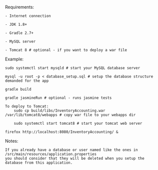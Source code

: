 Requirements:

	- Internet connection

	- JDK 1.8+

	- Gradle 2.7+

	- MySQL server

	- Tomcat 8 # optional - if you want to deploy a war file
	
Example:

	sudo systemctl start mysqld # start your MySQL database server

	mysql -u root -p < database_setup.sql # setup the database structure demanded for the app

	gradle build

	gradle jasmineRun # optional - runs jasmine tests

	To deploy to Tomcat:
		sudo cp build/libs/InventoryAccounting.war /var/lib/tomcat8/webapps # copy war file to your webapps dir

		sudo systemctl start tomcat8 # start your tomcat web server

	firefox http://localhost:8080/InventoryAccounting/ &

Notes:

	If you already have a database or user named like the ones in /src/main/resources/application.properties
	you should consider that they will be deleted when you setup the database from this application.
